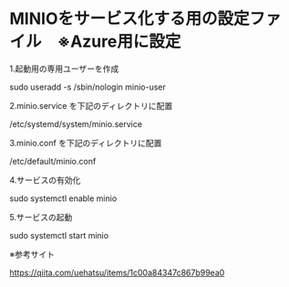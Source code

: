 # MINIOをサービス化する用の設定ファイル　※Azure用に設定

1.起動用の専用ユーザーを作成

sudo useradd -s /sbin/nologin minio-user

2.minio.service を下記のディレクトリに配置

/etc/systemd/system/minio.service

3.minio.conf を下記のディレクトリに配置

/etc/default/minio.conf

4.サービスの有効化

sudo systemctl enable minio

5.サービスの起動

sudo systemctl start minio

※参考サイト

https://qiita.com/uehatsu/items/1c00a84347c867b99ea0
